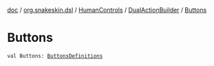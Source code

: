 [doc](../../../index.md) / [org.snakeskin.dsl](../../index.md) / [HumanControls](../index.md) / [DualActionBuilder](index.md) / [Buttons](./-buttons.md)

# Buttons

`val Buttons: `[`ButtonsDefinitions`](../../../org.snakeskin.controls.mappings/-dual-action/-mapping-definitions/-buttons-definitions/index.md)
